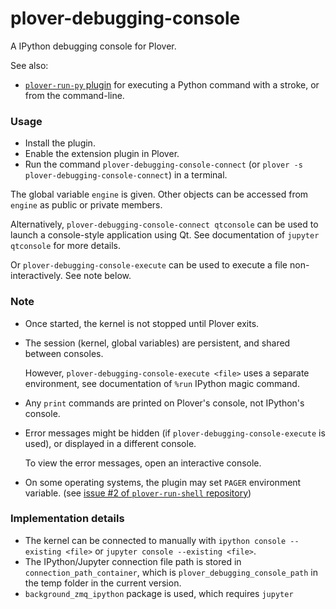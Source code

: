 # plover-debugging-console
A IPython debugging console for Plover.

See also:

* [`plover-run-py` plugin](https://github.com/user202729/plover-run-py) for
executing a Python command with a stroke, or from the command-line.

### Usage

* Install the plugin.
* Enable the extension plugin in Plover.
* Run the command `plover-debugging-console-connect` (or `plover -s plover-debugging-console-connect`)
in a terminal.

The global variable `engine` is given. Other objects can be accessed from `engine` as public
or private members.

Alternatively, `plover-debugging-console-connect qtconsole` can be used to launch a console-style application using Qt.
See documentation of `jupyter qtconsole` for more details.

Or `plover-debugging-console-execute` can be used to execute a file non-interactively. See note below.

### Note

* Once started, the kernel is not stopped until Plover exits.
* The session (kernel, global variables) are persistent, and shared between consoles.
  
  However, `plover-debugging-console-execute <file>` uses a separate environment, see
  documentation of `%run` IPython magic command.
* Any `print` commands are printed on Plover's console, not IPython's console.
* Error messages might be hidden (if `plover-debugging-console-execute` is used),
  or displayed in a different console.

  To view the error messages, open an interactive console.
* On some operating systems, the plugin may set `PAGER` environment variable. (see [issue #2 of `plover-run-shell` repository](https://github.com/user202729/plover_run_shell/issues/2))

### Implementation details

* The kernel can be connected to manually with `ipython console --existing <file>`
or `jupyter console --existing <file>`.
* The IPython/Jupyter connection file path is stored in `connection_path_container`, which is
`plover_debugging_console_path` in the temp folder in the current version.
* `background_zmq_ipython` package is used, which requires `jupyter`
